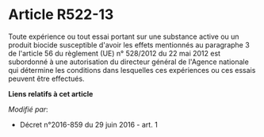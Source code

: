 # Article R522-13

Toute expérience ou tout essai portant sur une substance active ou un produit biocide susceptible d'avoir les effets
mentionnés au paragraphe 3 de l'article 56 du règlement (UE) n° 528/2012 du 22 mai 2012 est subordonné à une autorisation du
directeur général de l'Agence nationale qui détermine les conditions dans lesquelles ces expériences ou ces essais peuvent
être effectués.

**Liens relatifs à cet article**

_Modifié par_:

  - Décret n°2016-859 du 29 juin 2016 - art. 1
